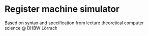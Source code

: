 # Register machine simulator

Based on syntax and specification from lecture theoretical computer science @ DHBW Lörrach
